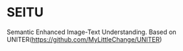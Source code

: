 # SEITU
Semantic Enhanced Image-Text Understanding.
Based on UNITER(https://github.com/MyLittleChange/UNITER)
